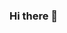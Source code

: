 ### Hi there 👋

<!--
**SarahOkpe/SarahOkpe** is a ✨ _special_ ✨ repository because its `README.md` (this file) appears on your GitHub profile.

I am a computer Science graduate student at Louisiana State University, Shreveport. I am interested in Software Development, deep learning and Automation that can increase efficiency and reduce costs in industry operations around the world. I love travelling!

Languages: Python, Java and C#

🔭 I’m currently learning Deep Learning.
🍔 I love goodfood.
⚡ Currently Building my Portfolio.
💬 Email: (sarahokpe01@gmail.com)
📫 Reach me at Linkedin: [SarahOkpe](https://www.linkedin.com/in/sarahokpe/)https://www.linkedin.com/in/sarahokpe/)

-->
